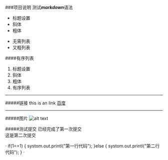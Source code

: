###项目说明
测试***markdown***语法
* 标题设置
* 斜体
* 粗体
+ 无需列表
+ 又粗列表

####有序列表
1. 标题设置
2. 斜体
3. 粗体
4. 有序列表

---
#####链接
this is an link [百度](http://www.baidu.com)

----
#####图片
![alt text](图片地址 "Title")

#####测试提交
已经完成了第一次提交  
这是第二次提交

·
if(1==1) {
  systom.out.printl("第一行代码");
}else {
  systom.out.printl("第二行代码");
}
·
